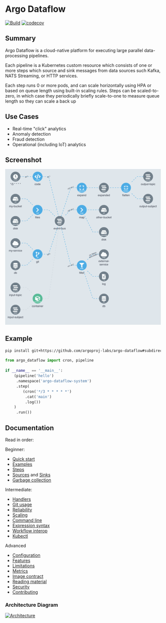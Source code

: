 # Argo Dataflow

[![Build](https://github.com/argoproj-labs/argo-dataflow/actions/workflows/build.yml/badge.svg)](https://github.com/argoproj-labs/argo-dataflow/actions/workflows/build.yml)
[![codecov](https://codecov.io/gh/argoproj-labs/argo-dataflow/branch/main/graph/badge.svg?token=yKtOCXJu1Q)](https://codecov.io/gh/argoproj-labs/argo-dataflow)

## Summary

Argo Dataflow is a cloud-native platform for executing large parallel data-processing pipelines.

Each pipeline is a Kubernetes custom resource which consists of one or more steps which source and sink messages from
data sources such Kafka, NATS Streaming, or HTTP services.

Each step runs 0 or more pods, and can scale horizontally using HPA or based on queue length using built-in scaling
rules. Steps can be scaled-to-zero, in which case they periodically briefly scale-to-one to measure queue length so they
can scale a back up

## Use Cases

* Real-time "click" analytics
* Anomaly detection
* Fraud detection
* Operational (including IoT) analytics

## Screenshot

![Screenshot](docs/assets/screenshot.png)

## Example

```bash
pip install git+https://github.com/argoproj-labs/argo-dataflow#subdirectory=dsls/python
```

```python
from argo_dataflow import cron, pipeline

if __name__ == '__main__':
    (pipeline('hello')
     .namespace('argo-dataflow-system')
     .step(
        (cron('*/3 * * * * *')
         .cat('main')
         .log())
    )
     .run())
```

## Documentation

Read in order:

Beginner:

* [Quick start](docs/QUICK_START.md)
* [Examples](docs/EXAMPLES.md)
* [Steps](docs/STEPS.md)
* [Sources](docs/SOURCES.md) and [Sinks](docs/SINKS.md)
* [Garbage collection](docs/GC.md)

Intermediate:

* [Handlers](docs/CODE.md)
* [Git usage](docs/GIT.md)
* [Reliability](docs/RELIABILITY.md)
* [Scaling](docs/SCALING.md)
* [Command line](docs/CLI.md)
* [Expression syntax](docs/EXPRESSIONS.md)
* [Workflow interop](docs/WORKFLOW_INTEROP.md)
* [Kubectl](docs/KUBECTL.md)

Advanced

* [Configuration](docs/CONFIGURATION.md)
* [Features](docs/FEATURES.md)
* [Limitations](docs/LIMITATIONS.md)
* [Metrics](docs/METRICS.md)
* [Image contract](docs/IMAGE_CONTRACT.md)
* [Reading material](docs/READING.md)
* [Security](docs/SECURITY.md)
* [Contributing](docs/CONTRIBUTING.md)

### Architecture Diagram

[![Architecture](docs/assets/architecture.png)](https://docs.google.com/drawings/d/1Dk7mgZ3jKpBg_DQ3c8og04ULoKpGTGUt52pBE-Vet2o/edit)
